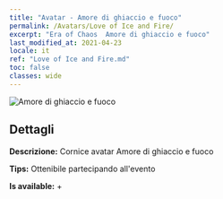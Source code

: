 ```yaml
---
title: "Avatar - Amore di ghiaccio e fuoco"
permalink: /Avatars/Love of Ice and Fire/
excerpt: "Era of Chaos  Amore di ghiaccio e fuoco"
last_modified_at: 2021-04-23
locale: it
ref: "Love of Ice and Fire.md"
toc: false
classes: wide
---
```

 ![Amore di ghiaccio e fuoco](/images/a/avatarFrame_28.png)

## Dettagli

 **Descrizione:** Cornice avatar Amore di ghiaccio e fuoco 

 **Tips:** Ottenibile partecipando all'evento 

 **Is available:**  + 

